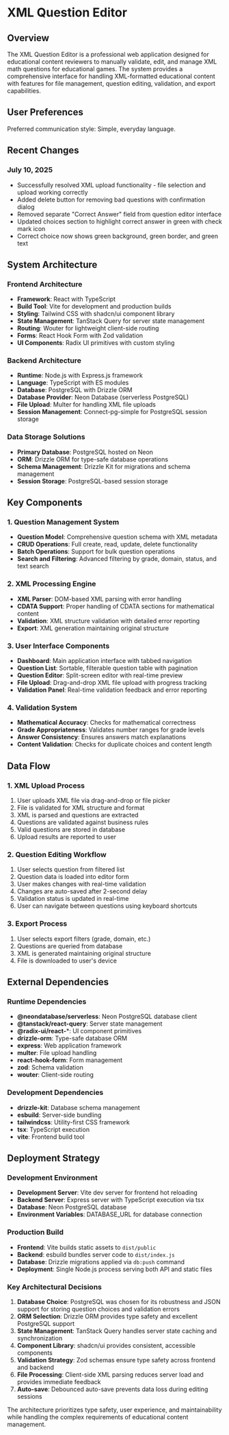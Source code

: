 # XML Question Editor

## Overview

The XML Question Editor is a professional web application designed for educational content reviewers to manually validate, edit, and manage XML math questions for educational games. The system provides a comprehensive interface for handling XML-formatted educational content with features for file management, question editing, validation, and export capabilities.

## User Preferences

Preferred communication style: Simple, everyday language.

## Recent Changes

### July 10, 2025
- Successfully resolved XML upload functionality - file selection and upload working correctly
- Added delete button for removing bad questions with confirmation dialog
- Removed separate "Correct Answer" field from question editor interface
- Updated choices section to highlight correct answer in green with check mark icon
- Correct choice now shows green background, green border, and green text

## System Architecture

### Frontend Architecture
- **Framework**: React with TypeScript
- **Build Tool**: Vite for development and production builds
- **Styling**: Tailwind CSS with shadcn/ui component library
- **State Management**: TanStack Query for server state management
- **Routing**: Wouter for lightweight client-side routing
- **Forms**: React Hook Form with Zod validation
- **UI Components**: Radix UI primitives with custom styling

### Backend Architecture
- **Runtime**: Node.js with Express.js framework
- **Language**: TypeScript with ES modules
- **Database**: PostgreSQL with Drizzle ORM
- **Database Provider**: Neon Database (serverless PostgreSQL)
- **File Upload**: Multer for handling XML file uploads
- **Session Management**: Connect-pg-simple for PostgreSQL session storage

### Data Storage Solutions
- **Primary Database**: PostgreSQL hosted on Neon
- **ORM**: Drizzle ORM for type-safe database operations
- **Schema Management**: Drizzle Kit for migrations and schema management
- **Session Storage**: PostgreSQL-based session storage

## Key Components

### 1. Question Management System
- **Question Model**: Comprehensive question schema with XML metadata
- **CRUD Operations**: Full create, read, update, delete functionality
- **Batch Operations**: Support for bulk question operations
- **Search and Filtering**: Advanced filtering by grade, domain, status, and text search

### 2. XML Processing Engine
- **XML Parser**: DOM-based XML parsing with error handling
- **CDATA Support**: Proper handling of CDATA sections for mathematical content
- **Validation**: XML structure validation with detailed error reporting
- **Export**: XML generation maintaining original structure

### 3. User Interface Components
- **Dashboard**: Main application interface with tabbed navigation
- **Question List**: Sortable, filterable question table with pagination
- **Question Editor**: Split-screen editor with real-time preview
- **File Upload**: Drag-and-drop XML file upload with progress tracking
- **Validation Panel**: Real-time validation feedback and error reporting

### 4. Validation System
- **Mathematical Accuracy**: Checks for mathematical correctness
- **Grade Appropriateness**: Validates number ranges for grade levels
- **Answer Consistency**: Ensures answers match explanations
- **Content Validation**: Checks for duplicate choices and content length

## Data Flow

### 1. XML Upload Process
1. User uploads XML file via drag-and-drop or file picker
2. File is validated for XML structure and format
3. XML is parsed and questions are extracted
4. Questions are validated against business rules
5. Valid questions are stored in database
6. Upload results are reported to user

### 2. Question Editing Workflow
1. User selects question from filtered list
2. Question data is loaded into editor form
3. User makes changes with real-time validation
4. Changes are auto-saved after 2-second delay
5. Validation status is updated in real-time
6. User can navigate between questions using keyboard shortcuts

### 3. Export Process
1. User selects export filters (grade, domain, etc.)
2. Questions are queried from database
3. XML is generated maintaining original structure
4. File is downloaded to user's device

## External Dependencies

### Runtime Dependencies
- **@neondatabase/serverless**: Neon PostgreSQL database client
- **@tanstack/react-query**: Server state management
- **@radix-ui/react-***: UI component primitives
- **drizzle-orm**: Type-safe database ORM
- **express**: Web application framework
- **multer**: File upload handling
- **react-hook-form**: Form management
- **zod**: Schema validation
- **wouter**: Client-side routing

### Development Dependencies
- **drizzle-kit**: Database schema management
- **esbuild**: Server-side bundling
- **tailwindcss**: Utility-first CSS framework
- **tsx**: TypeScript execution
- **vite**: Frontend build tool

## Deployment Strategy

### Development Environment
- **Development Server**: Vite dev server for frontend hot reloading
- **Backend Server**: Express server with TypeScript execution via tsx
- **Database**: Neon PostgreSQL database
- **Environment Variables**: DATABASE_URL for database connection

### Production Build
- **Frontend**: Vite builds static assets to `dist/public`
- **Backend**: esbuild bundles server code to `dist/index.js`
- **Database**: Drizzle migrations applied via `db:push` command
- **Deployment**: Single Node.js process serving both API and static files

### Key Architectural Decisions

1. **Database Choice**: PostgreSQL was chosen for its robustness and JSON support for storing question choices and validation errors
2. **ORM Selection**: Drizzle ORM provides type safety and excellent PostgreSQL support
3. **State Management**: TanStack Query handles server state caching and synchronization
4. **Component Library**: shadcn/ui provides consistent, accessible components
5. **Validation Strategy**: Zod schemas ensure type safety across frontend and backend
6. **File Processing**: Client-side XML parsing reduces server load and provides immediate feedback
7. **Auto-save**: Debounced auto-save prevents data loss during editing sessions

The architecture prioritizes type safety, user experience, and maintainability while handling the complex requirements of educational content management.